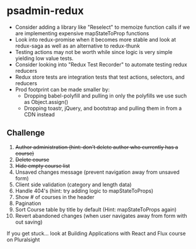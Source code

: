 # psadmin-redux

* Consider adding a library like "Reselect" to memoize function calls if we are implementing expensive mapStateToProp functions
* Look into redux-promise when it becomes more stable and look at redux-saga as well as an alternative to redux-thunk
* Testing actions may not be worth while since logic is very simple yielding low value tests.
* Consider looking into "Redux Test Recorder" to automate testing redux reducers
* Redux store tests are integration tests that test actions, selectors, and reducers 
* Prod footprint can be made smaller by: 
  * Dropping babel-polyfill and pulling in only the polyfills we use such as Object.assign()
  * Dropping toastr, jQuery, and bootstrap and pulling them in from a CDN instead

## Challenge
1. ~~Author administration (hint: don't delete author who currently has a course)~~
2. ~~Delete course~~
3. ~~Hide empty course list~~
4. Unsaved changes message (prevent navigation away from unsaved form)
5. Client side validation (category and length data)
6. Handle 404's (hint: try adding logic to mapStateToProps)
7. Show # of courses in the header
8. Pagination
9. Sort Course table by title by default (Hint: mapStateToProps again)
10. Revert abandoned changes (when user navigates away from form with out saving)
 
 If you get stuck... look at Building Applications with React and Flux course on Pluralsight
